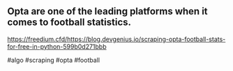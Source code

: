 ## Opta are one of the leading platforms when it comes to football statistics.

https://freedium.cfd/https://blog.devgenius.io/scraping-opta-football-stats-for-free-in-python-599b0d271bbb

#algo #scraping #opta #football
